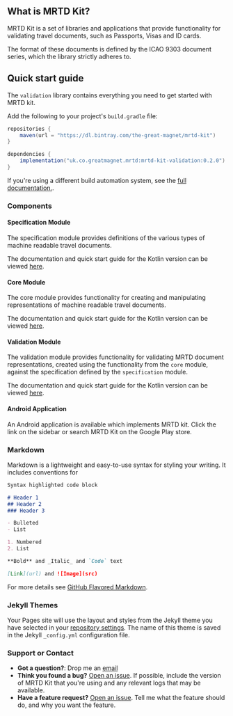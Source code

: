 ## What is MRTD Kit?

MRTD Kit is a set of libraries and applications that provide functionality for validating travel documents, such as Passports, Visas and ID cards.

The format of these documents is defined by the ICAO 9303 document series, which the library strictly adheres to.

## Quick start guide

The `validation` library contains everything you need to get started with MRTD kit.

Add the following to your project's `build.gradle` file:

```groovy
repositories {
    maven(url = "https://dl.bintray.com/the-great-magnet/mrtd-kit")
}

dependencies {
    implementation("uk.co.greatmagnet.mrtd:mrtd-kit-validation:0.2.0")
}
```

If you're using a different build automation system, see the [full documentation.](https://github.com/The-Great-Magnet/mrtd-kit-validation-kt "MRTD Kit Validation Module").



### Components

#### Specification Module

The specification module provides definitions of the various types of machine readable travel documents.

The documentation and quick start guide for the Kotlin version can be viewed [here](https://github.com/The-Great-Magnet/mrtd-kit-spec-kt "MRTD Kit Specification Module").

#### Core Module

The core module provides functionality for creating and manipulating representations of machine readable travel documents.

The documentation and quick start guide for the Kotlin version can be viewed [here](https://github.com/The-Great-Magnet/mrtd-kit-core-kt "MRTD Kit Core Module").

#### Validation Module

The validation module provides functionality for validating MRTD document representations, created using the functionality from the `core` module, against the specification
defined by the `specification` module.

The documentation and quick start guide for the Kotlin version can be viewed [here](https://github.com/The-Great-Magnet/mrtd-kit-validation-kt "MRTD Kit Validation Module").

#### Android Application

An Android application is available which implements MRTD kit.
Click the link on the sidebar or search MRTD Kit on the Google Play store.


### Markdown

Markdown is a lightweight and easy-to-use syntax for styling your writing. It includes conventions for

```markdown
Syntax highlighted code block

# Header 1
## Header 2
### Header 3

- Bulleted
- List

1. Numbered
2. List

**Bold** and _Italic_ and `Code` text

[Link](url) and ![Image](src)
```

For more details see [GitHub Flavored Markdown](https://guides.github.com/features/mastering-markdown/).

### Jekyll Themes

Your Pages site will use the layout and styles from the Jekyll theme you have selected in your [repository settings](https://github.com/The-Great-Magnet/mrtd-kit/settings). The name of this theme is saved in the Jekyll `_config.yml` configuration file.

### Support or Contact

- **Got a question?**: Drop me an [email](mailto:greg@greatmagnet.co.uk)
- **Think you found a bug?** [Open an issue](https://github.com/the-great-magnet/mrtd-kit-validation-kt/issues/new/choose). If possible, include the version of MRTD Kit that you're using and any relevant logs that may be available.
- **Have a feature request?** [Open an issue](https://github.com/the-great-magnet/mrtd-kit-validation-kt/issues/new/choose). Tell me what the feature should do, and why you want the feature.
